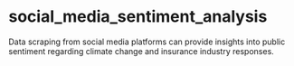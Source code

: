 # social_media_sentiment_analysis
Data scraping from social media platforms can provide insights into public sentiment regarding climate change and insurance industry responses.
